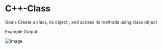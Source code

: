 # C++-Class

Goals
Create a class, its object , and access its methods using class object


Example Output

![image](https://user-images.githubusercontent.com/97081479/168567580-0b67e026-994c-43c3-aea7-0047faf89e6e.png)



